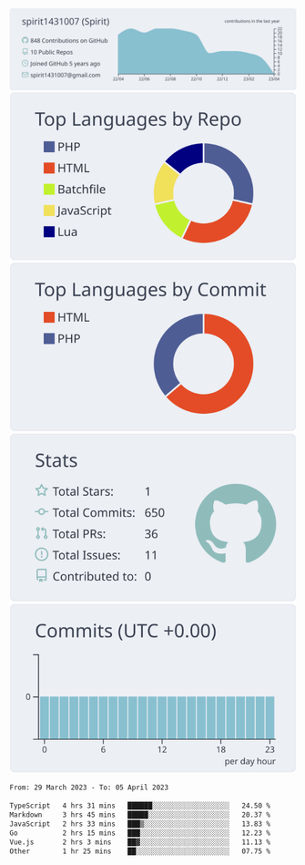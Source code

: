 [![](https://raw.githubusercontent.com/spirit1431007/spirit1431007/master/profile-summary-card-output/nord_bright/0-profile-details.svg)](https://git.io/spiritx)
[![](https://raw.githubusercontent.com/spirit1431007/spirit1431007/master/profile-summary-card-output/nord_bright/1-repos-per-language.svg)](https://git.io/spiritx) [![](https://raw.githubusercontent.com/spirit1431007/spirit1431007/master/profile-summary-card-output/nord_bright/2-most-commit-language.svg)](https://git.io/spiritx)
[![](https://raw.githubusercontent.com/spirit1431007/spirit1431007/master/profile-summary-card-output/nord_bright/3-stats.svg)](https://git.io/spiritx) [![](https://raw.githubusercontent.com/spirit1431007/spirit1431007/master/profile-summary-card-output/nord_bright/4-productive-time.svg)](https://git.io/spiritx)

<!--START_SECTION:waka-->

```text
From: 29 March 2023 - To: 05 April 2023

TypeScript   4 hrs 31 mins   ██████░░░░░░░░░░░░░░░░░░░   24.50 %
Markdown     3 hrs 45 mins   █████░░░░░░░░░░░░░░░░░░░░   20.37 %
JavaScript   2 hrs 33 mins   ███▒░░░░░░░░░░░░░░░░░░░░░   13.83 %
Go           2 hrs 15 mins   ███░░░░░░░░░░░░░░░░░░░░░░   12.23 %
Vue.js       2 hrs 3 mins    ██▓░░░░░░░░░░░░░░░░░░░░░░   11.13 %
Other        1 hr 25 mins    ██░░░░░░░░░░░░░░░░░░░░░░░   07.75 %
```

<!--END_SECTION:waka-->
